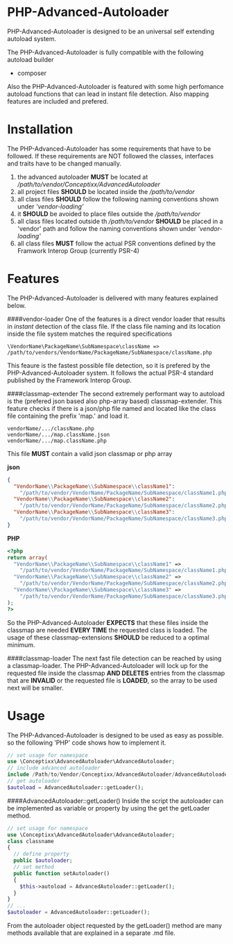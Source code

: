 # PHP-Advanced-Autoloader
PHP-Advanced-Autoloader is designed to be an universal self extending autoload system.

The PHP-Advanced-Autoloader is fully compatible with the following autoload builder
- composer

Also the PHP-Advanced-Autoloader is featured with some high perfomance autoload functions that can lead in instant file detection. Also mapping features are included and prefered.

# Installation
The PHP-Advanced-Autoloader has some requirements that have to be followed. If these requirements are NOT followed the classes, interfaces and traits have to be changed manually.

1. the advanced autoloader **MUST** be located at _/path/to/vendor/Conceptixx/AdvancedAutoloader_
2. all project files **SHOULD** be located inside the _/path/to/vendor_
3. all class files **SHOULD** follow the following naming conventions shown under _'vendor-loading'_
4. it **SHOULD** be avoided to place files outside the _/path/to/vendor_
5. all class files located outside th _/path/to/vendor_ **SHOULD** be placed in a 'vendor' path and follow the naming conventions shown under _'vendor-loading'_
6. all class files **MUST** follow the actual PSR conventions defined by the Framwork Interop Group (currently PSR-4)

# Features
The PHP-Advanced-Autoloader is delivered with many features explained below.

####vendor-loader
One of the features is a direct vendor loader that results in _instant_ detection of the class file. If the class file naming and its location inside the file system matches the required specifications
```
\VendorName\PackageName\SubNamespace\className =>
/path/to/vendors/VendorName/PackageName/SubNamespace/className.php
```
This feaure is the fastest possible file detection, so it is prefered by the PHP-Advanced-Autoloader system. It follows the actual PSR-4 standard published by the Framework Interop Group.

####classmap-extender
The second extremely performant way to autoload is the (prefered json based also php-array based) classmap-extender. This feature checks if there is a json/php file named and located like the class file containing the prefix 'map.' and load it.
```
vendorName/.../className.php
vendorName/.../map.className.json
vendorName/.../map.className.php
```
This file **MUST** contain a valid json classmap or php array

**json**
```json
{
  "VendorName\\PackageName\\SubNamespace\\className1":
    "/path/to/vendor/VendorName/PackageName/SubNamespace/className1.php",
  "VendorName\\PackageName\\SubNamespace\\className2":
    "/path/to/vendor/VendorName/PackageName/SubNamespace/className2.php",
  "VendorName\\PackageName\\SubNamespace\\className3":
    "/path/to/vendor/VendorName/PackageName/SubNamespace/className3.php",
}
```
**PHP**
```PHP
<?php
return array(
  "VendorName\\PackageName\\SubNamespace\\className1" =>
    "/path/to/vendor/VendorName/PackageName/SubNamespace/className1.php",
  "VendorName\\PackageName\\SubNamespace\\className2" =>
    "/path/to/vendor/VendorName/PackageName/SubNamespace/className2.php",
  "VendorName\\PackageName\\SubNamespace\\className3" =>
    "/path/to/vendor/VendorName/PackageName/SubNamespace/className3.php",
);
?>
```
So the PHP-Advanced-Autoloader **EXPECTS** that these files inside the classmap are needed **EVERY TIME** the requested class is loaded. The usage of these classmap-extensions **SHOULD** be reduced to a optimal minimum.

####classmap-loader
The next fast file detection can be reached by using a classmap-loader. The PHP-Advanced-Autoloader will lock up for the requested file inside the classmap **AND DELETES** entries from the classmap that are **INVALID** or the requested file is **LOADED**, so the array to be used next will be smaller.


# Usage
The PHP-Advanced-Autoloader is designed to be used as easy as possible. so the following 'PHP' code shows how to implement it.
```PHP
// set usage for namespace
use \Conceptixx\AdvancedAutoloader\AdvancedAutoloader;
// include advanced autoloader
include /Path/to/Vendor/Conceptixx/AdvancedAutoloader/AdvancedAutoloader.php;
// get autoloader
$autoload = AdvancedAutoloader::getLoader();
```
####AdvancedAutoloader::getLoader()
Inside the script the autoloader can be implemented as variable or property by using the get the getLoader method.
```PHP
// set usage for namespace
use \Conceptixx\AdvancedAutoloader\AdvancedAutoloader;
class classname
{
  // define property
  public $autoloader;
  // set method
  public function setAutoloader()
  {
    $this->autoload = AdvancedAutoloader::getLoader();
  }
}
// ...
$autoloader = AdvancedAutoloader::getLoader();
```

From the autoloader object requested by the getLoader() method are many methods available that are explained in a separate .md file.
